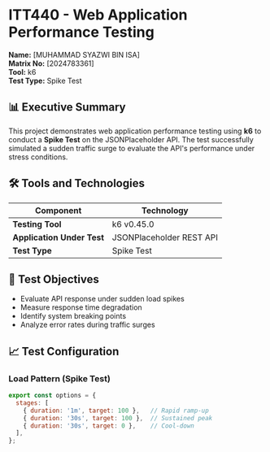 # ITT440 - Web Application Performance Testing

**Name:** [MUHAMMAD SYAZWI BIN ISA]  
**Matrix No:** [2024783361]  
**Tool:** k6  
**Test Type:** Spike Test  


## 📊 Executive Summary

This project demonstrates web application performance testing using **k6** to conduct a **Spike Test** on the JSONPlaceholder API. The test successfully simulated a sudden traffic surge to evaluate the API's performance under stress conditions.

## 🛠 Tools and Technologies

| Component | Technology |
|-----------|------------|
| **Testing Tool** | k6 v0.45.0 |
| **Application Under Test** | JSONPlaceholder REST API |
| **Test Type** | Spike Test |

## 🎯 Test Objectives

- Evaluate API response under sudden load spikes
- Measure response time degradation  
- Identify system breaking points
- Analyze error rates during traffic surges

## 📈 Test Configuration

### Load Pattern (Spike Test)
```javascript
export const options = {
  stages: [
    { duration: '1m', target: 100 },   // Rapid ramp-up
    { duration: '30s', target: 100 },  // Sustained peak
    { duration: '30s', target: 0 },    // Cool-down
  ],
};
